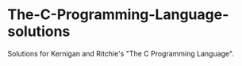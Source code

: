# The-C-Programming-Language-solutions
Solutions for Kernigan and Ritchie's "The C Programming Language". 
